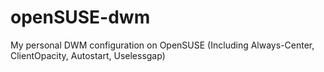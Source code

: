 # openSUSE-dwm
My personal DWM configuration on OpenSUSE (Including Always-Center, ClientOpacity, Autostart, Uselessgap)
